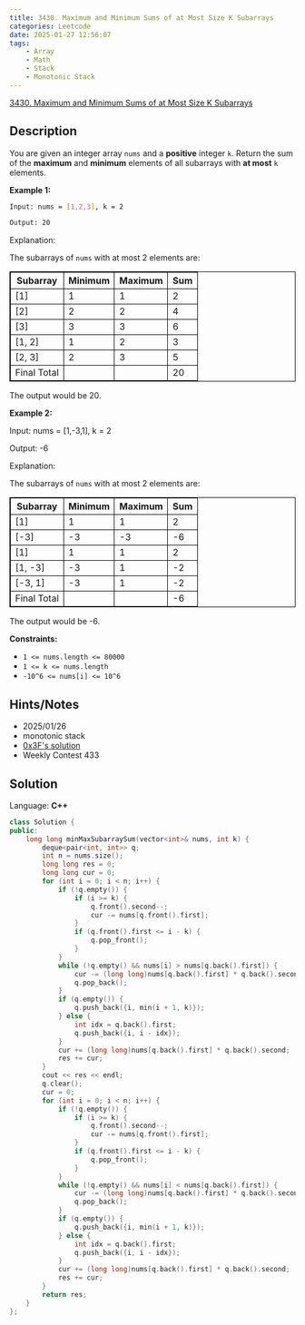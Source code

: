 ```yaml
---
title: 3430. Maximum and Minimum Sums of at Most Size K Subarrays
categories: Leetcode
date: 2025-01-27 12:56:07
tags:
    - Array
    - Math
    - Stack
    - Monotonic Stack
---
```


[3430. Maximum and Minimum Sums of at Most Size K Subarrays](https://leetcode.com/problems/maximum-and-minimum-sums-of-at-most-size-k-subarrays/description/)

## Description

You are given an integer array `nums` and a **positive**  integer `k`. Return the sum of the **maximum**  and **minimum**  elements of all subarrays with **at most**  `k` elements.

**Example 1:**

```bash
Input: nums = [1,2,3], k = 2

Output: 20
```

Explanation:

The subarrays of `nums` with at most 2 elements are:

<table style="border: 1px solid black; --darkreader-inline-border-top: #d2c3ad; --darkreader-inline-border-right: #d2c3ad; --darkreader-inline-border-bottom: #d2c3ad; --darkreader-inline-border-left: #d2c3ad;" data-darkreader-inline-border-top="" data-darkreader-inline-border-right="" data-darkreader-inline-border-bottom="" data-darkreader-inline-border-left=""><tbody><tr><th style="border: 1px solid black; --darkreader-inline-border-top: #d2c3ad; --darkreader-inline-border-right: #d2c3ad; --darkreader-inline-border-bottom: #d2c3ad; --darkreader-inline-border-left: #d2c3ad;" data-darkreader-inline-border-top="" data-darkreader-inline-border-right="" data-darkreader-inline-border-bottom="" data-darkreader-inline-border-left=""><b>Subarray</b></th><th style="border: 1px solid black; --darkreader-inline-border-top: #d2c3ad; --darkreader-inline-border-right: #d2c3ad; --darkreader-inline-border-bottom: #d2c3ad; --darkreader-inline-border-left: #d2c3ad;" data-darkreader-inline-border-top="" data-darkreader-inline-border-right="" data-darkreader-inline-border-bottom="" data-darkreader-inline-border-left="">Minimum</th><th style="border: 1px solid black; --darkreader-inline-border-top: #d2c3ad; --darkreader-inline-border-right: #d2c3ad; --darkreader-inline-border-bottom: #d2c3ad; --darkreader-inline-border-left: #d2c3ad;" data-darkreader-inline-border-top="" data-darkreader-inline-border-right="" data-darkreader-inline-border-bottom="" data-darkreader-inline-border-left="">Maximum</th><th style="border: 1px solid black; --darkreader-inline-border-top: #d2c3ad; --darkreader-inline-border-right: #d2c3ad; --darkreader-inline-border-bottom: #d2c3ad; --darkreader-inline-border-left: #d2c3ad;" data-darkreader-inline-border-top="" data-darkreader-inline-border-right="" data-darkreader-inline-border-bottom="" data-darkreader-inline-border-left="">Sum</th></tr><tr><td style="border: 1px solid black; --darkreader-inline-border-top: #d2c3ad; --darkreader-inline-border-right: #d2c3ad; --darkreader-inline-border-bottom: #d2c3ad; --darkreader-inline-border-left: #d2c3ad;" data-darkreader-inline-border-top="" data-darkreader-inline-border-right="" data-darkreader-inline-border-bottom="" data-darkreader-inline-border-left="">[1]</td><td style="border: 1px solid black; --darkreader-inline-border-top: #d2c3ad; --darkreader-inline-border-right: #d2c3ad; --darkreader-inline-border-bottom: #d2c3ad; --darkreader-inline-border-left: #d2c3ad;" data-darkreader-inline-border-top="" data-darkreader-inline-border-right="" data-darkreader-inline-border-bottom="" data-darkreader-inline-border-left="">1</td><td style="border: 1px solid black; --darkreader-inline-border-top: #d2c3ad; --darkreader-inline-border-right: #d2c3ad; --darkreader-inline-border-bottom: #d2c3ad; --darkreader-inline-border-left: #d2c3ad;" data-darkreader-inline-border-top="" data-darkreader-inline-border-right="" data-darkreader-inline-border-bottom="" data-darkreader-inline-border-left="">1</td><td style="border: 1px solid black; --darkreader-inline-border-top: #d2c3ad; --darkreader-inline-border-right: #d2c3ad; --darkreader-inline-border-bottom: #d2c3ad; --darkreader-inline-border-left: #d2c3ad;" data-darkreader-inline-border-top="" data-darkreader-inline-border-right="" data-darkreader-inline-border-bottom="" data-darkreader-inline-border-left="">2</td></tr><tr><td style="border: 1px solid black; --darkreader-inline-border-top: #d2c3ad; --darkreader-inline-border-right: #d2c3ad; --darkreader-inline-border-bottom: #d2c3ad; --darkreader-inline-border-left: #d2c3ad;" data-darkreader-inline-border-top="" data-darkreader-inline-border-right="" data-darkreader-inline-border-bottom="" data-darkreader-inline-border-left="">[2]</td><td style="border: 1px solid black; --darkreader-inline-border-top: #d2c3ad; --darkreader-inline-border-right: #d2c3ad; --darkreader-inline-border-bottom: #d2c3ad; --darkreader-inline-border-left: #d2c3ad;" data-darkreader-inline-border-top="" data-darkreader-inline-border-right="" data-darkreader-inline-border-bottom="" data-darkreader-inline-border-left="">2</td><td style="border: 1px solid black; --darkreader-inline-border-top: #d2c3ad; --darkreader-inline-border-right: #d2c3ad; --darkreader-inline-border-bottom: #d2c3ad; --darkreader-inline-border-left: #d2c3ad;" data-darkreader-inline-border-top="" data-darkreader-inline-border-right="" data-darkreader-inline-border-bottom="" data-darkreader-inline-border-left="">2</td><td style="border: 1px solid black; --darkreader-inline-border-top: #d2c3ad; --darkreader-inline-border-right: #d2c3ad; --darkreader-inline-border-bottom: #d2c3ad; --darkreader-inline-border-left: #d2c3ad;" data-darkreader-inline-border-top="" data-darkreader-inline-border-right="" data-darkreader-inline-border-bottom="" data-darkreader-inline-border-left="">4</td></tr><tr><td style="border: 1px solid black; --darkreader-inline-border-top: #d2c3ad; --darkreader-inline-border-right: #d2c3ad; --darkreader-inline-border-bottom: #d2c3ad; --darkreader-inline-border-left: #d2c3ad;" data-darkreader-inline-border-top="" data-darkreader-inline-border-right="" data-darkreader-inline-border-bottom="" data-darkreader-inline-border-left="">[3]</td><td style="border: 1px solid black; --darkreader-inline-border-top: #d2c3ad; --darkreader-inline-border-right: #d2c3ad; --darkreader-inline-border-bottom: #d2c3ad; --darkreader-inline-border-left: #d2c3ad;" data-darkreader-inline-border-top="" data-darkreader-inline-border-right="" data-darkreader-inline-border-bottom="" data-darkreader-inline-border-left="">3</td><td style="border: 1px solid black; --darkreader-inline-border-top: #d2c3ad; --darkreader-inline-border-right: #d2c3ad; --darkreader-inline-border-bottom: #d2c3ad; --darkreader-inline-border-left: #d2c3ad;" data-darkreader-inline-border-top="" data-darkreader-inline-border-right="" data-darkreader-inline-border-bottom="" data-darkreader-inline-border-left="">3</td><td style="border: 1px solid black; --darkreader-inline-border-top: #d2c3ad; --darkreader-inline-border-right: #d2c3ad; --darkreader-inline-border-bottom: #d2c3ad; --darkreader-inline-border-left: #d2c3ad;" data-darkreader-inline-border-top="" data-darkreader-inline-border-right="" data-darkreader-inline-border-bottom="" data-darkreader-inline-border-left="">6</td></tr><tr><td style="border: 1px solid black; --darkreader-inline-border-top: #d2c3ad; --darkreader-inline-border-right: #d2c3ad; --darkreader-inline-border-bottom: #d2c3ad; --darkreader-inline-border-left: #d2c3ad;" data-darkreader-inline-border-top="" data-darkreader-inline-border-right="" data-darkreader-inline-border-bottom="" data-darkreader-inline-border-left="">[1, 2]</td><td style="border: 1px solid black; --darkreader-inline-border-top: #d2c3ad; --darkreader-inline-border-right: #d2c3ad; --darkreader-inline-border-bottom: #d2c3ad; --darkreader-inline-border-left: #d2c3ad;" data-darkreader-inline-border-top="" data-darkreader-inline-border-right="" data-darkreader-inline-border-bottom="" data-darkreader-inline-border-left="">1</td><td style="border: 1px solid black; --darkreader-inline-border-top: #d2c3ad; --darkreader-inline-border-right: #d2c3ad; --darkreader-inline-border-bottom: #d2c3ad; --darkreader-inline-border-left: #d2c3ad;" data-darkreader-inline-border-top="" data-darkreader-inline-border-right="" data-darkreader-inline-border-bottom="" data-darkreader-inline-border-left="">2</td><td style="border: 1px solid black; --darkreader-inline-border-top: #d2c3ad; --darkreader-inline-border-right: #d2c3ad; --darkreader-inline-border-bottom: #d2c3ad; --darkreader-inline-border-left: #d2c3ad;" data-darkreader-inline-border-top="" data-darkreader-inline-border-right="" data-darkreader-inline-border-bottom="" data-darkreader-inline-border-left="">3</td></tr><tr><td style="border: 1px solid black; --darkreader-inline-border-top: #d2c3ad; --darkreader-inline-border-right: #d2c3ad; --darkreader-inline-border-bottom: #d2c3ad; --darkreader-inline-border-left: #d2c3ad;" data-darkreader-inline-border-top="" data-darkreader-inline-border-right="" data-darkreader-inline-border-bottom="" data-darkreader-inline-border-left="">[2, 3]</td><td style="border: 1px solid black; --darkreader-inline-border-top: #d2c3ad; --darkreader-inline-border-right: #d2c3ad; --darkreader-inline-border-bottom: #d2c3ad; --darkreader-inline-border-left: #d2c3ad;" data-darkreader-inline-border-top="" data-darkreader-inline-border-right="" data-darkreader-inline-border-bottom="" data-darkreader-inline-border-left="">2</td><td style="border: 1px solid black; --darkreader-inline-border-top: #d2c3ad; --darkreader-inline-border-right: #d2c3ad; --darkreader-inline-border-bottom: #d2c3ad; --darkreader-inline-border-left: #d2c3ad;" data-darkreader-inline-border-top="" data-darkreader-inline-border-right="" data-darkreader-inline-border-bottom="" data-darkreader-inline-border-left="">3</td><td style="border: 1px solid black; --darkreader-inline-border-top: #d2c3ad; --darkreader-inline-border-right: #d2c3ad; --darkreader-inline-border-bottom: #d2c3ad; --darkreader-inline-border-left: #d2c3ad;" data-darkreader-inline-border-top="" data-darkreader-inline-border-right="" data-darkreader-inline-border-bottom="" data-darkreader-inline-border-left="">5</td></tr><tr><td style="border: 1px solid black; --darkreader-inline-border-top: #d2c3ad; --darkreader-inline-border-right: #d2c3ad; --darkreader-inline-border-bottom: #d2c3ad; --darkreader-inline-border-left: #d2c3ad;" data-darkreader-inline-border-top="" data-darkreader-inline-border-right="" data-darkreader-inline-border-bottom="" data-darkreader-inline-border-left="">Final Total</td><td style="border: 1px solid black; --darkreader-inline-border-top: #d2c3ad; --darkreader-inline-border-right: #d2c3ad; --darkreader-inline-border-bottom: #d2c3ad; --darkreader-inline-border-left: #d2c3ad;" data-darkreader-inline-border-top="" data-darkreader-inline-border-right="" data-darkreader-inline-border-bottom="" data-darkreader-inline-border-left=""></td><td style="border: 1px solid black; --darkreader-inline-border-top: #d2c3ad; --darkreader-inline-border-right: #d2c3ad; --darkreader-inline-border-bottom: #d2c3ad; --darkreader-inline-border-left: #d2c3ad;" data-darkreader-inline-border-top="" data-darkreader-inline-border-right="" data-darkreader-inline-border-bottom="" data-darkreader-inline-border-left=""></td><td style="border: 1px solid black; --darkreader-inline-border-top: #d2c3ad; --darkreader-inline-border-right: #d2c3ad; --darkreader-inline-border-bottom: #d2c3ad; --darkreader-inline-border-left: #d2c3ad;" data-darkreader-inline-border-top="" data-darkreader-inline-border-right="" data-darkreader-inline-border-bottom="" data-darkreader-inline-border-left="">20</td></tr></tbody></table>

The output would be 20.

**Example 2:**

<div class="example-block">
Input: nums = [1,-3,1], k = 2

Output: -6

Explanation:

The subarrays of `nums` with at most 2 elements are:

<table style="border: 1px solid black; --darkreader-inline-border-top: #d2c3ad; --darkreader-inline-border-right: #d2c3ad; --darkreader-inline-border-bottom: #d2c3ad; --darkreader-inline-border-left: #d2c3ad;" data-darkreader-inline-border-top="" data-darkreader-inline-border-right="" data-darkreader-inline-border-bottom="" data-darkreader-inline-border-left=""><tbody><tr><th style="border: 1px solid black; --darkreader-inline-border-top: #d2c3ad; --darkreader-inline-border-right: #d2c3ad; --darkreader-inline-border-bottom: #d2c3ad; --darkreader-inline-border-left: #d2c3ad;" data-darkreader-inline-border-top="" data-darkreader-inline-border-right="" data-darkreader-inline-border-bottom="" data-darkreader-inline-border-left=""><b>Subarray</b></th><th style="border: 1px solid black; --darkreader-inline-border-top: #d2c3ad; --darkreader-inline-border-right: #d2c3ad; --darkreader-inline-border-bottom: #d2c3ad; --darkreader-inline-border-left: #d2c3ad;" data-darkreader-inline-border-top="" data-darkreader-inline-border-right="" data-darkreader-inline-border-bottom="" data-darkreader-inline-border-left="">Minimum</th><th style="border: 1px solid black; --darkreader-inline-border-top: #d2c3ad; --darkreader-inline-border-right: #d2c3ad; --darkreader-inline-border-bottom: #d2c3ad; --darkreader-inline-border-left: #d2c3ad;" data-darkreader-inline-border-top="" data-darkreader-inline-border-right="" data-darkreader-inline-border-bottom="" data-darkreader-inline-border-left="">Maximum</th><th style="border: 1px solid black; --darkreader-inline-border-top: #d2c3ad; --darkreader-inline-border-right: #d2c3ad; --darkreader-inline-border-bottom: #d2c3ad; --darkreader-inline-border-left: #d2c3ad;" data-darkreader-inline-border-top="" data-darkreader-inline-border-right="" data-darkreader-inline-border-bottom="" data-darkreader-inline-border-left="">Sum</th></tr><tr><td style="border: 1px solid black; --darkreader-inline-border-top: #d2c3ad; --darkreader-inline-border-right: #d2c3ad; --darkreader-inline-border-bottom: #d2c3ad; --darkreader-inline-border-left: #d2c3ad;" data-darkreader-inline-border-top="" data-darkreader-inline-border-right="" data-darkreader-inline-border-bottom="" data-darkreader-inline-border-left="">[1]</td><td style="border: 1px solid black; --darkreader-inline-border-top: #d2c3ad; --darkreader-inline-border-right: #d2c3ad; --darkreader-inline-border-bottom: #d2c3ad; --darkreader-inline-border-left: #d2c3ad;" data-darkreader-inline-border-top="" data-darkreader-inline-border-right="" data-darkreader-inline-border-bottom="" data-darkreader-inline-border-left="">1</td><td style="border: 1px solid black; --darkreader-inline-border-top: #d2c3ad; --darkreader-inline-border-right: #d2c3ad; --darkreader-inline-border-bottom: #d2c3ad; --darkreader-inline-border-left: #d2c3ad;" data-darkreader-inline-border-top="" data-darkreader-inline-border-right="" data-darkreader-inline-border-bottom="" data-darkreader-inline-border-left="">1</td><td style="border: 1px solid black; --darkreader-inline-border-top: #d2c3ad; --darkreader-inline-border-right: #d2c3ad; --darkreader-inline-border-bottom: #d2c3ad; --darkreader-inline-border-left: #d2c3ad;" data-darkreader-inline-border-top="" data-darkreader-inline-border-right="" data-darkreader-inline-border-bottom="" data-darkreader-inline-border-left="">2</td></tr><tr><td style="border: 1px solid black; --darkreader-inline-border-top: #d2c3ad; --darkreader-inline-border-right: #d2c3ad; --darkreader-inline-border-bottom: #d2c3ad; --darkreader-inline-border-left: #d2c3ad;" data-darkreader-inline-border-top="" data-darkreader-inline-border-right="" data-darkreader-inline-border-bottom="" data-darkreader-inline-border-left="">[-3]</td><td style="border: 1px solid black; --darkreader-inline-border-top: #d2c3ad; --darkreader-inline-border-right: #d2c3ad; --darkreader-inline-border-bottom: #d2c3ad; --darkreader-inline-border-left: #d2c3ad;" data-darkreader-inline-border-top="" data-darkreader-inline-border-right="" data-darkreader-inline-border-bottom="" data-darkreader-inline-border-left="">-3</td><td style="border: 1px solid black; --darkreader-inline-border-top: #d2c3ad; --darkreader-inline-border-right: #d2c3ad; --darkreader-inline-border-bottom: #d2c3ad; --darkreader-inline-border-left: #d2c3ad;" data-darkreader-inline-border-top="" data-darkreader-inline-border-right="" data-darkreader-inline-border-bottom="" data-darkreader-inline-border-left="">-3</td><td style="border: 1px solid black; --darkreader-inline-border-top: #d2c3ad; --darkreader-inline-border-right: #d2c3ad; --darkreader-inline-border-bottom: #d2c3ad; --darkreader-inline-border-left: #d2c3ad;" data-darkreader-inline-border-top="" data-darkreader-inline-border-right="" data-darkreader-inline-border-bottom="" data-darkreader-inline-border-left="">-6</td></tr><tr><td style="border: 1px solid black; --darkreader-inline-border-top: #d2c3ad; --darkreader-inline-border-right: #d2c3ad; --darkreader-inline-border-bottom: #d2c3ad; --darkreader-inline-border-left: #d2c3ad;" data-darkreader-inline-border-top="" data-darkreader-inline-border-right="" data-darkreader-inline-border-bottom="" data-darkreader-inline-border-left="">[1]</td><td style="border: 1px solid black; --darkreader-inline-border-top: #d2c3ad; --darkreader-inline-border-right: #d2c3ad; --darkreader-inline-border-bottom: #d2c3ad; --darkreader-inline-border-left: #d2c3ad;" data-darkreader-inline-border-top="" data-darkreader-inline-border-right="" data-darkreader-inline-border-bottom="" data-darkreader-inline-border-left="">1</td><td style="border: 1px solid black; --darkreader-inline-border-top: #d2c3ad; --darkreader-inline-border-right: #d2c3ad; --darkreader-inline-border-bottom: #d2c3ad; --darkreader-inline-border-left: #d2c3ad;" data-darkreader-inline-border-top="" data-darkreader-inline-border-right="" data-darkreader-inline-border-bottom="" data-darkreader-inline-border-left="">1</td><td style="border: 1px solid black; --darkreader-inline-border-top: #d2c3ad; --darkreader-inline-border-right: #d2c3ad; --darkreader-inline-border-bottom: #d2c3ad; --darkreader-inline-border-left: #d2c3ad;" data-darkreader-inline-border-top="" data-darkreader-inline-border-right="" data-darkreader-inline-border-bottom="" data-darkreader-inline-border-left="">2</td></tr><tr><td style="border: 1px solid black; --darkreader-inline-border-top: #d2c3ad; --darkreader-inline-border-right: #d2c3ad; --darkreader-inline-border-bottom: #d2c3ad; --darkreader-inline-border-left: #d2c3ad;" data-darkreader-inline-border-top="" data-darkreader-inline-border-right="" data-darkreader-inline-border-bottom="" data-darkreader-inline-border-left="">[1, -3]</td><td style="border: 1px solid black; --darkreader-inline-border-top: #d2c3ad; --darkreader-inline-border-right: #d2c3ad; --darkreader-inline-border-bottom: #d2c3ad; --darkreader-inline-border-left: #d2c3ad;" data-darkreader-inline-border-top="" data-darkreader-inline-border-right="" data-darkreader-inline-border-bottom="" data-darkreader-inline-border-left="">-3</td><td style="border: 1px solid black; --darkreader-inline-border-top: #d2c3ad; --darkreader-inline-border-right: #d2c3ad; --darkreader-inline-border-bottom: #d2c3ad; --darkreader-inline-border-left: #d2c3ad;" data-darkreader-inline-border-top="" data-darkreader-inline-border-right="" data-darkreader-inline-border-bottom="" data-darkreader-inline-border-left="">1</td><td style="border: 1px solid black; --darkreader-inline-border-top: #d2c3ad; --darkreader-inline-border-right: #d2c3ad; --darkreader-inline-border-bottom: #d2c3ad; --darkreader-inline-border-left: #d2c3ad;" data-darkreader-inline-border-top="" data-darkreader-inline-border-right="" data-darkreader-inline-border-bottom="" data-darkreader-inline-border-left="">-2</td></tr><tr><td style="border: 1px solid black; --darkreader-inline-border-top: #d2c3ad; --darkreader-inline-border-right: #d2c3ad; --darkreader-inline-border-bottom: #d2c3ad; --darkreader-inline-border-left: #d2c3ad;" data-darkreader-inline-border-top="" data-darkreader-inline-border-right="" data-darkreader-inline-border-bottom="" data-darkreader-inline-border-left="">[-3, 1]</td><td style="border: 1px solid black; --darkreader-inline-border-top: #d2c3ad; --darkreader-inline-border-right: #d2c3ad; --darkreader-inline-border-bottom: #d2c3ad; --darkreader-inline-border-left: #d2c3ad;" data-darkreader-inline-border-top="" data-darkreader-inline-border-right="" data-darkreader-inline-border-bottom="" data-darkreader-inline-border-left="">-3</td><td style="border: 1px solid black; --darkreader-inline-border-top: #d2c3ad; --darkreader-inline-border-right: #d2c3ad; --darkreader-inline-border-bottom: #d2c3ad; --darkreader-inline-border-left: #d2c3ad;" data-darkreader-inline-border-top="" data-darkreader-inline-border-right="" data-darkreader-inline-border-bottom="" data-darkreader-inline-border-left="">1</td><td style="border: 1px solid black; --darkreader-inline-border-top: #d2c3ad; --darkreader-inline-border-right: #d2c3ad; --darkreader-inline-border-bottom: #d2c3ad; --darkreader-inline-border-left: #d2c3ad;" data-darkreader-inline-border-top="" data-darkreader-inline-border-right="" data-darkreader-inline-border-bottom="" data-darkreader-inline-border-left="">-2</td></tr><tr><td style="border: 1px solid black; --darkreader-inline-border-top: #d2c3ad; --darkreader-inline-border-right: #d2c3ad; --darkreader-inline-border-bottom: #d2c3ad; --darkreader-inline-border-left: #d2c3ad;" data-darkreader-inline-border-top="" data-darkreader-inline-border-right="" data-darkreader-inline-border-bottom="" data-darkreader-inline-border-left="">Final Total </td><td style="border: 1px solid black; --darkreader-inline-border-top: #d2c3ad; --darkreader-inline-border-right: #d2c3ad; --darkreader-inline-border-bottom: #d2c3ad; --darkreader-inline-border-left: #d2c3ad;" data-darkreader-inline-border-top="" data-darkreader-inline-border-right="" data-darkreader-inline-border-bottom="" data-darkreader-inline-border-left=""></td><td style="border: 1px solid black; --darkreader-inline-border-top: #d2c3ad; --darkreader-inline-border-right: #d2c3ad; --darkreader-inline-border-bottom: #d2c3ad; --darkreader-inline-border-left: #d2c3ad;" data-darkreader-inline-border-top="" data-darkreader-inline-border-right="" data-darkreader-inline-border-bottom="" data-darkreader-inline-border-left=""></td><td style="border: 1px solid black; --darkreader-inline-border-top: #d2c3ad; --darkreader-inline-border-right: #d2c3ad; --darkreader-inline-border-bottom: #d2c3ad; --darkreader-inline-border-left: #d2c3ad;" data-darkreader-inline-border-top="" data-darkreader-inline-border-right="" data-darkreader-inline-border-bottom="" data-darkreader-inline-border-left="">-6</td></tr></tbody></table>

The output would be -6.

**Constraints:**

- `1 <= nums.length <= 80000`
- `1 <= k <= nums.length`
- `-10^6 <= nums[i] <= 10^6`

## Hints/Notes

- 2025/01/26
- monotonic stack
- [0x3F's solution](https://leetcode.cn/problems/maximum-and-minimum-sums-of-at-most-size-k-subarrays/description/)
- Weekly Contest 433

## Solution

Language: **C++**

```C++
class Solution {
public:
    long long minMaxSubarraySum(vector<int>& nums, int k) {
        deque<pair<int, int>> q;
        int n = nums.size();
        long long res = 0;
        long long cur = 0;
        for (int i = 0; i < n; i++) {
            if (!q.empty()) {
                if (i >= k) {
                    q.front().second--;
                    cur -= nums[q.front().first];
                }
                if (q.front().first <= i - k) {
                    q.pop_front();
                }
            }
            while (!q.empty() && nums[i] > nums[q.back().first]) {
                cur -= (long long)nums[q.back().first] * q.back().second;
                q.pop_back();
            }
            if (q.empty()) {
                q.push_back({i, min(i + 1, k)});
            } else {
                int idx = q.back().first;
                q.push_back({i, i - idx});
            }
            cur += (long long)nums[q.back().first] * q.back().second;
            res += cur;
        }
        cout << res << endl;
        q.clear();
        cur = 0;
        for (int i = 0; i < n; i++) {
            if (!q.empty()) {
                if (i >= k) {
                    q.front().second--;
                    cur -= nums[q.front().first];
                }
                if (q.front().first <= i - k) {
                    q.pop_front();
                }
            }
            while (!q.empty() && nums[i] < nums[q.back().first]) {
                cur -= (long long)nums[q.back().first] * q.back().second;
                q.pop_back();
            }
            if (q.empty()) {
                q.push_back({i, min(i + 1, k)});
            } else {
                int idx = q.back().first;
                q.push_back({i, i - idx});
            }
            cur += (long long)nums[q.back().first] * q.back().second;
            res += cur;
        }
        return res;
    }
};
```
